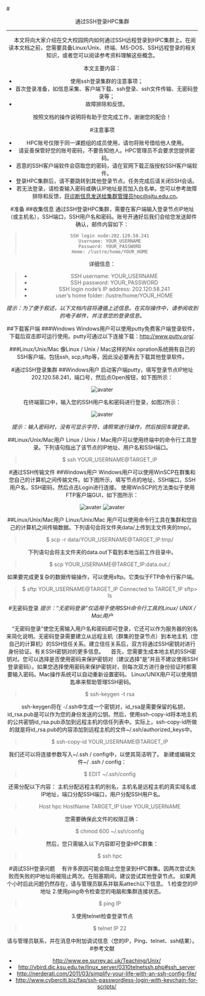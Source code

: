 #<center>通过SSH登录HPC集群<center/>

-------

&ensp;&ensp;本文将向大家介绍在交大校园网内如何通过SSH远程登录到HPC集群上。在阅读本文档之前，您需要具备Linux/Unix、终端、MS-DOS、SSH远程登录的相关知识，或者您可以阅读参考资料理解这些概念。

本文主要内容：

 * 使用ssh登录集群的注意事项；
 * 首次登录准备，如信息采集、客户端下载、ssh登录、ssh文件传输、无密码登录等；
 * 故障排除和反馈。
 
按照文档的操作说明将有助于您完成工作，谢谢您的配合！

#注意事项

 * HPC账号仅限于同一课题组的成员使用，请勿将账号借给他人使用。
 * 请妥善保管好您的账号密码，不要告知他人。HPC管理员不会要求您提供密码。
 * 恶意的SSH客户端软件会窃取您的密码，请在官网下载正版授权SSH客户端软件。
 * 登录HPC集群后，请不要跳转到其他登录节点。任务完成后请关闭SSH会话。
 * 若无法登录，请检查输入密码或确认IP地址是否加入白名单。您可以参考故障排除和反馈，将诊断信息发送给集群管理员hpc@sjtu.edu.cn。

#准备
##收集信息
通过SSH登录HPC集群，需要在客户端输入登录节点IP地址（或主机名），SSH端口，SSH用户名和密码。账号开通好后我们会给您发送邮件确认，邮件内容如下：

>     SSH login node:202.120.58.241
>     Username: YOUR_USERNAME
>     Password: YOUR_PASSWORD
>     Home: /lustre/home/YOUR_HOME

详细信息：

>    * SSH username: YOUR_USERNAME    
>    * SSH password: YOUR_PASSWORD    
>    * SSH login node’s IP address: 202.120.58.241    
>    * user’s home folder: /lustre/home/YOUR_HOME

 *提示：为了便于叙述，以下文档内容将遵循上述信息。在实际操作中，请参阅收到的电子邮件，并注意您的登录信息。*
 
##下载客户端
###Windows
 Windows用户可以使用putty免费客户端登录软件，下载后双击即可运行使用。putty可通过以下连接下载：http://www.putty.org/.
 
###Linux/Unix/Mac
 像Linux / Unix / Mac这样的Nix opration系统拥有自己的SSH客户端，包括ssh, scp,sftp等，因此没必要再去下载其他登录软件。

#通过SSH登录集群
##Windows用户
启动客户端putty，填写登录节点IP地址202.120.58.241，端口号，然后点Open按钮，如下图所示：
 
![avater](..\img\putty1.png)
 
在终端窗口中，输入您的SSH用户名和密码进行登录，如图2所示：


![avater](..\img\putty2.png)

*提示：输入密码时，没有可显示字符，请照常进行操作，然后按回车键登录。*
  
##Linux/Unix/Mac用户
  Linux / Unix / Mac用户可以使用终端中的命令行工具登录。下列语句指出了该节点的IP地址、用户名和SSH端口。
  > $ ssh YOUR_USERNAME@TARGET_IP
 
#通过SSH传输文件
##Windows用户
 Windows用户可以使用WinSCP在群集和您自己的计算机之间传输文件。如下图所示，填写节点的地址，SSH端口，SSH用户名，SSH密码，然后点击Login进行连接。 使用WinSCP的方法类似于使用FTP客户端GUI，如下图所示：

![avater](..\img\winscp.png)
![avater](..\img\winscp2.png)

##Linux/Unix/Mac用户
Linux/Unix/Mac 用户可以使用命令行工具在集群和您自己的计算机之间传输数据。下列语句会将文件夹data/上传到主文件夹的tmp/。
> $ scp -r data/YOUR_USERNAME@TARGET_IP:tmp/

下列语句会将主文件夹的data.out下载到本地当前工作目录中。
> $ scp YOUR_USERNAME@TARGET_IP:data.out./

如果要完成更复杂的数据传输操作，可以使用sftp。它类似于FTP命令行客户端。
> $ sftp YOUR_USERNAME@TARGET_IP
> Connected to TARGET_IP
> sftp> ls 

#无密码登录
*提示：“无密码登录”仅适用于使用SSH命令行工具的Linux/ UNIX / Mac用户*

 &ensp;&ensp;“无密码登录”使您无需输入用户名和密码即可登录，它还可以作为服务器的别名来简化说明。无密码登录需要建立从远程主机（群集的登录节点）到本地主机（您自己的计算机）的SSH信任关系。建立信任关系后，双方将通过SSH密钥对进行身份验证。有关SSH密钥对的更多信息。
&ensp;&ensp;首先，您需要生成本地主机的SSH密钥对。您可以选择是否使用密码来保护密钥对（建议选择“是”并且不建议使用SSH登录密码）。如果您选择使用密码来保护密钥对，则每次双方进行身份验证时都需要输入密码。Mac操作系统可以自动重新设置密码。 Linux/UNIX用户可以使用钥匙串来帮助管理SSH密码。
> $ ssh-keygen -t rsa

&ensp;&ensp;ssh-keygen将在 -/.ssh中生成一个密钥对，id_rsa是需要保留的私钥，id_rsa.pub是可以作为您的身份发送的公钥。然后，使用ssh-copy-id将本地主机的公共密钥id_rsa.pub添加到远程主机的信任列表中。实际上，ssh-copy-id所做的就是将id_rsa.pub的内容添加到远程主机的文件~/.ssh/authorized_keys中。

> $ ssh-copy-id YOUR_USERNAME@TARGET_IP

我们还可以将连接参数写入~/.ssh / config中，以使其简洁明了。 新建或编辑文件~/ .ssh / config：

> $ EDIT ~/.ssh/config

 还需分配以下内容： 主机分配远程主机的别名，主机名是远程主机的真实域名或IP地址，端口分配SSH端口，用户分配SSH用户名。
> Host hpc
> HostName TARGET_IP
> User YOUR_USERNAME

 您需要确保此文件的权限正确：
 
 > $ chmod 600 ~/.ssh/config
 
 然后，您只需输入以下内容即可登录HPC群集：

 > $ ssh hpc
 
#调试SSH登录问题
&ensp;&ensp;有许多原因可能会阻止您登录到HPC群集。因两次尝试失败而失败的IP地址将被阻止两次。在阻塞期间，建议尝试其他登录节点。 如果两个小时后此问题仍然存在，请与管理员联系并联系attech以下信息。
1.检查您的IP地址
2.使用ping命令检查您的电脑和集群连接状态。

> $ ping IP

3.使用telnet检查登录节点

> $ telnet IP 22

请与管理员联系，并在消息中附加调试信息（您的IP，Ping、telnet、ssh结果）。
#参考文献
*  http://www.ee.surrey.ac.uk/Teaching/Unix/
*  http://vbird.dic.ksu.edu.tw/linux_server/0310telnetssh.php#ssh_server
*  http://nerderati.com/2011/03/simplify-your-life-with-an-ssh-config-file/
*  http://www.cyberciti.biz/faq/ssh-passwordless-login-with-keychain-for-scripts/